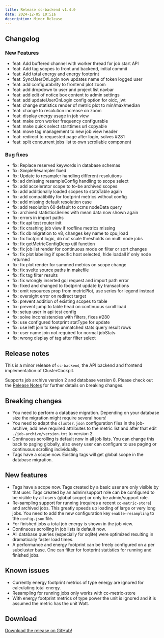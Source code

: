 ```yaml
---
title: Release cc-backend v1.4.0
date: 2024-12-05 10:51a
description: Minor Release
---
```

## Changelog

### New Features

* feat: Add buffered channel with worker thread for job start API
* feat: Add tag scopes to front and backend, initial commit
* feat: Add total energy and energy footprint
* feat: SyncUserOnLogin now updates name of token logged user
* feat: add configurability to frontend plot zoom
* feat: add dropdown to user and project list navbar
* feat: add edit of notice box content to admin settings
* feat: add updateUserOnLogin config option for oidc, jwt
* feat: change statistics render of metric plot to min/max/median
* feat: change to resolution increase on zoom
* feat: display energy usage in job view
* feat: make cron worker frequency configurable
* feat: make quick select starttimes url copyable
* feat: move tag management to new job view header
* feat: redirect to requested page after login, solves #281
* feat: split concurrent jobs list to own scrollable component

### Bug fixes

* fix: Replace reserved keywords in database schemas
* fix: SimpleResampler fixed
* fix: Update to resampler handling different resolutions
* fix: ad dmissing resampleConfig handling to scope select
* fix: add accelerator scope to to-be archived scopes
* fix: add additionally loaded scopes to statsTable again
* fix: add compatibility for footprint metrics without config
* fix: add missing default resolution case
* fix: add resolution 60 default to ccms nodeData query
* fix: archived statisticsSeries with mean data now shown again
* fix: errors in import paths
* fix: fix api test router init
* fix: fix crashing job view if roofline metrics missing
* fix: fix db migration to v8, changes key name to cpu_load
* fix: fix footprint logic, do not scale thresholds on multi node jobs
* fix: fix getMetricConfigDeep util function
* fix: fix job list render for continuous mode on filter or sort changes
* fix: fix plot labeling if specific host selected, hide loadall if only node returned
* fix: fix plot render for summed metrics on scope change
* fix: fix svelte source paths in makefile
* fix: fix tag filter results
* fix: fix wrongly inserted gql request and import path error
* fix: fixed and changed to footprint update by transactions
* fix: omit resources prop from metricPlot, use series for legend instead
* fix: oversight error on redirect target
* fix: prevent addition of existing scopes to table
* fix: prevent jump to table head on continuous scroll load
* fix: setup user in api test config
* fix: solve inconsistencies with filters, fixes #280
* fix: use configured footprint statType for update
* fix: use left join to keep unmatched stats query result rows
* fix: user name join not required for normal jobStats
* fix: wrong display of tag after filter select

## Release notes

This is a minor release of `cc-backend`, the API backend and frontend
implementation of ClusterCockpit.

Supports job archive version 2 and database version 8.
Please check out the [Release Notes](https://github.com/ClusterCockpit/cc-backend/blob/master/ReleaseNotes.md) for further details on breaking changes.

## Breaking changes

* You need to perform a database migration. Depending on your database size the
  migration might require several hours!
* You need to adapt the `cluster.json` configuration files in the job-archive,
  add new required attributes to the metric list and after that edit
  `./job-archive/version.txt` to version 2.
* Continuous scrolling is default now in all job lists. You can change this back
  to paging globally, also every user can configure to use paging or continuous
  scrolling individually.
* Tags have a scope now. Existing tags will get global scope in the database
  migration.

## New features

* Tags have a scope now. Tags created by a basic user are only visible by that
  user. Tags created by an admin/support role can be configured to be visible by
  all users (global scope) or only be admin/support role.
* Re-sampling support for running (requires a recent `cc-metric-store`) and
  archived jobs. This greatly speeds up loading of large or very long jobs. You
  need to add the new configuration key `enable-resampling` to the `config.json`
  file.
* For finished jobs a total job energy is shown in the job view.
* Continuous scrolling in job lists is default now.
* All database queries (especially for sqlite) were optimized resulting in
  dramatically faster load times.
* A performance and energy footprint can be freely configured on a per
  subcluster base. One can filter for footprint statistics for running and
  finished jobs.

## Known issues

* Currently energy footprint metrics of type energy are ignored for calculating
  total energy.
* Resampling for running jobs only works with cc-metric-store
* With energy footprint metrics of type power the unit is ignored and it is
  assumed the metric has the unit Watt.

## Download

[Download the release on GitHub!](https://github.com/ClusterCockpit/cc-backend/releases/tag/v1.4.0)
